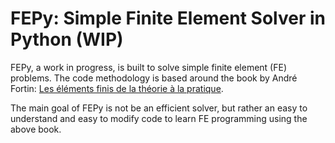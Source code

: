 # FEPy: Simple Finite Element Solver in Python (WIP)

FEPy, a work in progress, is built to solve simple finite element (FE) problems. The code methodology is based around the book by André Fortin: [Les éléments finis de la théorie à la pratique](https://giref.ulaval.ca/afortin/elements_finis.pdf).

The main goal of FEPy is not be an efficient solver, but rather an easy to understand and easy to modify code to learn FE programming using the above book.
